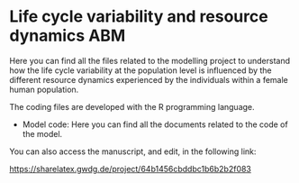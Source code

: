 # Life cycle variability and resource dynamics ABM

Here you can find all the files related to the modelling project to understand how the life cycle variability at the population level is influenced by the different resource dynamics experienced by the individuals within a female human population.

The coding files are developed with the R programming language.

- Model code: Here you can find all the documents related to the code of the model.

You can also access the manuscript, and edit, in the following link:

https://sharelatex.gwdg.de/project/64b1456cbddbc1b6b2b2f083
